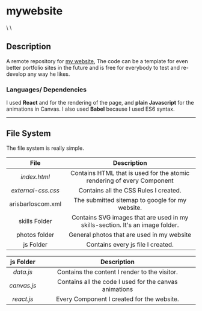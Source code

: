 # mywebsite
\ 
\ 
## Description
A remote repository for [my website](https://www.arisbarlos.com),
The code can be a template for even better portfolio sites in the future and is free for everybody to test and re-develop any way he likes.

### Languages/ Dependencies
I used **React** and for the rendering of the page, and **plain Javascript** for the animations in Canvas.
I also used **Babel** because I used ES6 syntax.

---

## File System
The file system is really simple.

File  | Description  
:---: | :---:     
_index.html_  | Contains HTML that is used for the atomic rendering of every Component
_external-css.css_ | Contains all the CSS Rules I created.
arisbarloscom.xml | The submitted sitemap to google for my website.
skills Folder | Contains SVG images that are used in my skills-section. It's an image folder.
photos folder | General photos that are used in my website
js Folder | Contains every js file I created.


js Folder  | Description  
:---: | :---:     
_data.js_  | Contains the content I render to the visitor.
_canvas.js_ | Contains all the code I used for the canvas animations
_react.js_ | Every Component I created for the website.
